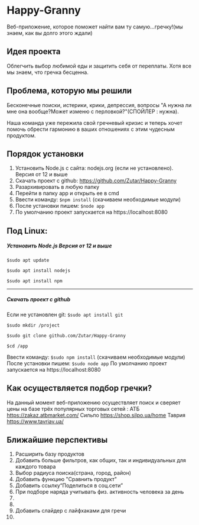# Happy-Granny
  Веб-приложение, которое поможет найти вам ту самую...гречку!(мы знаем, как вы долго этого ждали)

## Идея проекта
Облегчить выбор любимой еды и защитить себя от переплаты. Хотя все мы знаем, что гречка бесценна.

## Проблема, которую мы решили
Бесконечные поиски, истерики, крики, депрессия, вопросы "А нужна ли мне она вообще?Может изменю с перловкой?"(СПОЙЛЕР : нужна).




Наша команда уже пережила свой гречневый кризис и теперь хочет помочь обрести гармонию в ваших отношениях с этим чудесным продуктом. 

## Порядок установки
1. Установить Node.js с сайта: nodejs.org (если не установлено). Версия от 12 и выше
2. Скачать проект с github:  https://github.com/Zutar/Happy-Granny
3. Разархивировать в любую папку
4. Перейти в папку app и открыть ее в cmd
5. Ввести команду: `$npm install` (скачиваем необходимые модули)
6. После установки пишем: `$node app`
7. По умолчанию проект запускается на https://localhost:8080

## Под Linux:
##### Установить Node.js Версия от 12 и выше

`$sudo apt update`

`$sudo apt install nodejs`

`$sudo apt install npm`

------------

##### Скачать проект с github
Если не установлен git: `$sudo apt install git`

`$sudo mkdir /project`

`$sudo git clone github.com/Zutar/Happy-Granny`

`$cd /app`

Ввести команду: `$sudo npm install` (скачиваем необходимые модули)
После установки пишем: `$sudo node app`
По умолчанию проект запускается на https://localhost:8080



## Как осуществляется подбор гречки?
На данный момент веб-приложению осуществляет поиск и сверяет цены на базе трёх популярных торговых сетей : 
АТБ https://zakaz.atbmarket.com/
Сильпо https://shop.silpo.ua/home
Таврия https://www.tavriav.ua/

## Ближайшие перспективы
1. Расширить базу продуктов
2. Добавить больше фильтров, как общих, так и индивидуальных для каждого товара
3. Выбор радиуса поиска(страна, город, район)
4. Добавить функцию "Сравнить продукт"
5. Добавить ссылку“Поделиться в соц.сети”
6. При подборе наряда учитывать физ. активность человека за день
7.  
8. 
9. Добавить слайдер с лайфхаками для гречи
10. 
